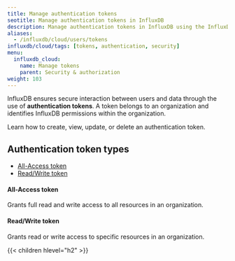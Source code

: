 ```yaml
---
title: Manage authentication tokens
seotitle: Manage authentication tokens in InfluxDB
description: Manage authentication tokens in InfluxDB using the InfluxDB UI or the influx CLI.
aliases:
  - /influxdb/cloud/users/tokens
influxdb/cloud/tags: [tokens, authentication, security]
menu:
  influxdb_cloud:
    name: Manage tokens
    parent: Security & authorization
weight: 103
---
```


InfluxDB ensures secure interaction between users and data through the use of **authentication tokens**.
A token belongs to an organization and identifies InfluxDB permissions within the organization.

Learn how to create, view, update, or delete an authentication token.

## Authentication token types

- [All-Access token](#all-access-token)
- [Read/Write token](#readwrite-token)

#### All-Access token
Grants full read and write access to all resources in an organization.

#### Read/Write token
Grants read or write access to specific resources in an organization.

{{< children hlevel="h2" >}}

